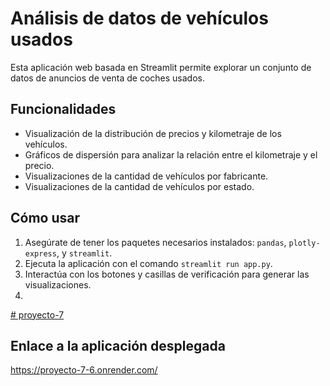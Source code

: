 # Análisis de datos de vehículos usados

Esta aplicación web basada en Streamlit permite explorar un conjunto de datos de anuncios de venta de coches usados.

## Funcionalidades

* Visualización de la distribución de precios y kilometraje de los vehículos.
* Gráficos de dispersión para analizar la relación entre el kilometraje y el precio.
* Visualizaciones de la cantidad de vehículos por fabricante.
* Visualizaciones de la cantidad de vehículos por estado.

## Cómo usar

1.  Asegúrate de tener los paquetes necesarios instalados: `pandas`, `plotly-express`, y `streamlit`.
2.  Ejecuta la aplicación con el comando `streamlit run app.py`.
3.  Interactúa con los botones y casillas de verificación para generar las visualizaciones.
4.  
[# proyecto-7](https://proyecto-7-6.onrender.com)
## Enlace a la aplicación desplegada

https://proyecto-7-6.onrender.com/
